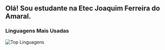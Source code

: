 ## Olá! Sou estudante na Etec Joaquim Ferreira do Amaral.

### Linguagens Mais Usadas
![Top Linguagens](https://github-readme-stats.vercel.app/api/top-langs/?username=heitorob&layout=compact&theme=abyss)

